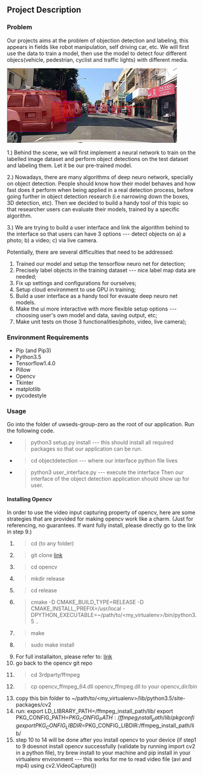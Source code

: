 ## Project Description

### Problem

Our projects aims at the problem of objection detection and labeling, this appears in fields like robot manipulation, self driving car, etc. We will first use the data to train a model, then use the model to detect four different objecs(vehicle, pedestrian, cyclist and traffic lights) with different media. 

![](/1.png)

1.) Behind the scene, we will first implement a neural network to train on the labelled image dataset and perform object detections on the test dataset and labeling them. Let it be our pre-trained model. 

2.) Nowadays, there are many algorithms of deep neuro network, specially on object detection. People should know how their model behaves and how fast does it perform when being applied in a real detection process, before going further in object detection research (i.e narrowing down the boxes, 3D detection, etc). Then we decided to build a handy tool of this topic so that researcher users can evaluate their models, trained by a specific algorithm.

3.) We are trying to build a user interface and link the algorithm behind to the interface so that users can have 3 options --- detect objects on a) a photo; b) a video; c) via live camera.

Potentially, there are several difficulties that need to be addressed:
1. Trained our model and setup the tensorflow neuro net for detection;
2. Precisely label objects in the training dataset --- nice label map data are needed;
3. Fix up settings and configurations for ourselves;
4. Setup cloud environment to use GPU in training;
4. Build a user interface as a handy tool for evauate deep neuro net models.
5. Make the ui more interactive with more flexible setup options --- choosing user's own model and data, saving output, etc;
6. Make unit tests on those 3 functionalities(photo, video, live camera);

### Environment Requirements
* Pip (and Pip3)
* Python3.5
* Tensorflow1.4.0
* Pillow
* Opencv
* Tkinter
* matplotlib
* pycodestyle

### Usage ###
Go into the folder of uwseds-group-zero as the root of our application. Run the following code.
* > python3 setup.py install --- this should install all required packages so that our application can be run.
* > cd objectdetection --- where our interface python file lives
* > python3 user_interface.py --- execute the interface
Then our interface of the object detection application should show up for user.

#### Installing Opencv ####
In order to use the video input capturing property of opencv, here are some strategies that are provided for making opencv work like a charm. 
(Just for referencing, no guarantees. If want fully install, please directly go to the link in step 9.)
1. > cd (to any folder)
2. > git clone [link](https://github.com/Itseez/opencv.git)
3. > cd opencv
4. > mkdir release
5. > cd release
6. > cmake -D CMAKE_BUILD_TYPE=RELEASE -D CMAKE_INSTALL_PREFIX=/usr/local -DPYTHON_EXECUTABLE=~/path/to/<my_virtualenv>/bin/python3.5 ..
7. > make
8. > sudo make install
9. For full installaiton, please refer to: [link](https://www.pyimagesearch.com/2015/07/20/install-opencv-3-0-and-python-3-4-on-ubuntu/)
10. go back to the opencv git repo
11. > cd 3rdparty/ffmpeg
12. > cp opencv_ffmpeg_64.dll opencv_ffmpeg.dll to your opencv_dir/bin
13. copy this bin folder to ~/path/to/<my_virtualenv>/lib/python3.5/site-packages/cv2
14. run: export LD_LIBRARY_PATH=/ffmpeg_install_path/lib/
		 export PKG_CONFIG_PATH=$PKG_CONFIG_PATH:/ffmpeg_install_path/lib/pkgconfig
		 export PKG_CONFIG_LIBDIR=$PKG_CONFIG_LIBDIR:/ffmpeg_install_path/lib/
15. step 10 to 14 will be done after you install opencv to your device (if step1 to 9 doesnot install opencv successfully (validate by running import cv2 in a python file), try brew install to your machine and pip install in your virtualenv environment --- this works for me to read video file (avi and mp4) using cv2.VideoCapture())